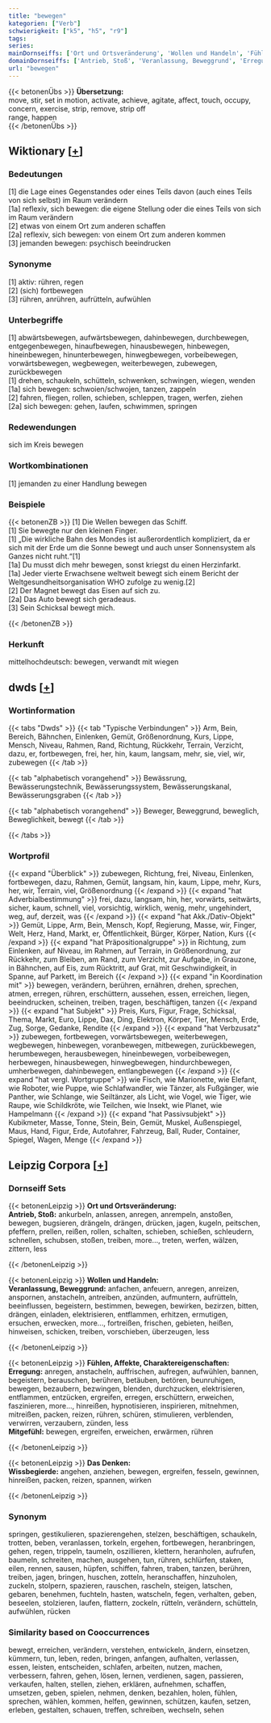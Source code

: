 ```yaml
---
title: "bewegen"
kategorien: ["Verb"]
schwierigkeit: ["k5", "h5", "r9"]
tags:
series:
mainDornseiffs: ['Ort und Ortsveränderung', 'Wollen und Handeln', 'Fühlen, Affekte, Charaktereigenschaften', 'Das Denken']
domainDornseiffs: ['Antrieb, Stoß', 'Veranlassung, Beweggrund', 'Erregung', 'Mitgefühl', 'Wissbegierde']
url: "bewegen"
---
```


{{< betonenÜbs >}}
**Übersetzung:**  
move, stir, set in motion, activate, achieve, agitate, affect, touch, occupy, concern, exercise, strip, remove, strip off  
range, happen  
{{< /betonenÜbs >}}

## Wiktionary [[+](https://de.wiktionary.org/wiki/bewegen)]

### Bedeutungen
[1] die Lage eines Gegenstandes oder eines Teils davon (auch eines Teils von sich selbst) im Raum verändern  
[1a] reflexiv, sich bewegen: die eigene Stellung oder die eines Teils von sich im Raum verändern  
[2] etwas von einem Ort zum anderen schaffen  
[2a] reflexiv, sich bewegen: von einem Ort zum anderen kommen  
[3] jemanden bewegen: psychisch beeindrucken  

### Synonyme
[1] aktiv: rühren, regen  
[2] (sich) fortbewegen  
[3] rühren, anrühren, aufrütteln, aufwühlen  

### Unterbegriffe
[1] abwärtsbewegen, aufwärtsbewegen, dahinbewegen, durchbewegen, entgegenbewegen, hinaufbewegen, hinausbewegen, hinbewegen, hineinbewegen, hinunterbewegen, hinwegbewegen, vorbeibewegen, vorwärtsbewegen, wegbewegen, weiterbewegen, zubewegen, zurückbewegen  
[1] drehen, schaukeln, schütteln, schwenken, schwingen, wiegen, wenden  
[1a] sich bewegen: schwoien/schwojen, tanzen, zappeln  
[2] fahren, fliegen, rollen, schieben, schleppen, tragen, werfen, ziehen  
[2a] sich bewegen: gehen, laufen, schwimmen, springen  

### Redewendungen
sich im Kreis bewegen  

### Wortkombinationen
[1] jemanden zu einer Handlung bewegen  

### Beispiele
{{< betonenZB >}}
[1] Die Wellen bewegen das Schiff.  
[1] Sie bewegte nur den kleinen Finger.  
[1] „Die wirkliche Bahn des Mondes ist außerordentlich kompliziert, da er sich mit der Erde um die Sonne bewegt und auch unser Sonnensystem als Ganzes nicht ruht.“[1]  
[1a] Du musst dich mehr bewegen, sonst kriegst du einen Herzinfarkt.  
[1a] Jeder vierte Erwachsene weltweit bewegt sich einem Bericht der Weltgesundheitsorganisation WHO zufolge zu wenig.[2]  
[2] Der Magnet bewegt das Eisen auf sich zu.  
[2a] Das Auto bewegt sich geradeaus.  
[3] Sein Schicksal bewegt mich.  

{{< /betonenZB >}}
### Herkunft
mittelhochdeutsch: bewegen, verwandt mit wiegen  



## dwds [[+](https://www.dwds.de/wb/bewegen)]

### Wortinformation
{{< tabs "Dwds" >}}
{{< tab "Typische Verbindungen" >}}
Arm, Bein, Bereich, Bähnchen, Einlenken, Gemüt, Größenordnung, Kurs, Lippe, Mensch, Niveau, Rahmen, Rand, Richtung, Rückkehr, Terrain, Verzicht, dazu, er, fortbewegen, frei, her, hin, kaum, langsam, mehr, sie, viel, wir, zubewegen
{{< /tab >}}

{{< tab "alphabetisch vorangehend" >}}
Bewässrung, Bewässerungstechnik, Bewässerungssystem, Bewässerungskanal, Bewässerungsgraben
{{< /tab >}}

{{< tab "alphabetisch vorangehend" >}}
Beweger, Beweggrund, beweglich, Beweglichkeit, bewegt
{{< /tab >}}

{{< /tabs >}}

### Wortprofil
{{< expand "Überblick" >}} zubewegen, Richtung, frei, Niveau, Einlenken, fortbewegen, dazu, Rahmen, Gemüt, langsam, hin, kaum, Lippe, mehr, Kurs, her, wir, Terrain, viel, Größenordnung {{< /expand >}}
{{< expand "hat Adverbialbestimmung" >}} frei, dazu, langsam, hin, her, vorwärts, seitwärts, sicher, kaum, schnell, viel, vorsichtig, wirklich, wenig, mehr, ungehindert, weg, auf, derzeit, was {{< /expand >}}
{{< expand "hat Akk./Dativ-Objekt" >}} Gemüt, Lippe, Arm, Bein, Mensch, Kopf, Regierung, Masse, wir, Finger, Welt, Herz, Hand, Markt, er, Öffentlichkeit, Bürger, Körper, Nation, Kurs {{< /expand >}}
{{< expand "hat Präpositionalgruppe" >}} in Richtung, zum Einlenken, auf Niveau, im Rahmen, auf Terrain, in Größenordnung, zur Rückkehr, zum Bleiben, am Rand, zum Verzicht, zur Aufgabe, in Grauzone, in Bähnchen, auf Eis, zum Rücktritt, auf Grat, mit Geschwindigkeit, in Spanne, auf Parkett, im Bereich {{< /expand >}}
{{< expand "in Koordination mit" >}} bewegen, verändern, berühren, ernähren, drehen, sprechen, atmen, erregen, rühren, erschüttern, aussehen, essen, erreichen, liegen, beeindrucken, scheinen, treiben, tragen, beschäftigen, tanzen {{< /expand >}}
{{< expand "hat Subjekt" >}} Preis, Kurs, Figur, Frage, Schicksal, Thema, Markt, Euro, Lippe, Dax, Ding, Elektron, Körper, Tier, Mensch, Erde, Zug, Sorge, Gedanke, Rendite {{< /expand >}}
{{< expand "hat Verbzusatz" >}} zubewegen, fortbewegen, vorwärtsbewegen, weiterbewegen, wegbewegen, hinbewegen, voranbewegen, mitbewegen, zurückbewegen, herumbewegen, herausbewegen, hineinbewegen, vorbeibewegen, herbewegen, hinausbewegen, hinwegbewegen, hindurchbewegen, umherbewegen, dahinbewegen, entlangbewegen {{< /expand >}}
{{< expand "hat vergl. Wortgruppe" >}} wie Fisch, wie Marionette, wie Elefant, wie Roboter, wie Puppe, wie Schlafwandler, wie Tänzer, als Fußgänger, wie Panther, wie Schlange, wie Seiltänzer, als Licht, wie Vogel, wie Tiger, wie Raupe, wie Schildkröte, wie Teilchen, wie Insekt, wie Planet, wie Hampelmann {{< /expand >}}
{{< expand "hat Passivsubjekt" >}} Kubikmeter, Masse, Tonne, Stein, Bein, Gemüt, Muskel, Außenspiegel, Maus, Hand, Figur, Erde, Autofahrer, Fahrzeug, Ball, Ruder, Container, Spiegel, Wagen, Menge {{< /expand >}}

## Leipzig Corpora [[+](https://corpora.uni-leipzig.de/en/res?word=bewegen&corpusId=deu_newscrawl-public_2018)]

### Dornseiff Sets
{{< betonenLeipzig >}}
**Ort und Ortsveränderung:**  
**Antrieb, Stoß:** ankurbeln, anlassen, anregen, anrempeln, anstoßen, bewegen, bugsieren, drängeln, drängen, drücken, jagen, kugeln, peitschen, pfeffern, prellen, reißen, rollen, schalten, schieben, schießen, schleudern, schnellen, schubsen, stoßen, treiben, more..., treten, werfen, wälzen, zittern, less  

{{< /betonenLeipzig >}}


{{< betonenLeipzig >}}
**Wollen und Handeln:**  
**Veranlassung, Beweggrund:** anfachen, anfeuern, anregen, anreizen, anspornen, anstacheln, antreiben, anzünden, aufmuntern, aufrütteln, beeinflussen, begeistern, bestimmen, bewegen, bewirken, bezirzen, bitten, drängen, einladen, elektrisieren, entflammen, erhitzen, ermutigen, ersuchen, erwecken, more..., fortreißen, frischen, gebieten, heißen, hinweisen, schicken, treiben, vorschieben, überzeugen, less  

{{< /betonenLeipzig >}}


{{< betonenLeipzig >}}
**Fühlen, Affekte, Charaktereigenschaften:**  
**Erregung:** anregen, anstacheln, auffrischen, aufregen, aufwühlen, bannen, begeistern, berauschen, berühren, betäuben, betören, beunruhigen, bewegen, bezaubern, bezwingen, blenden, durchzucken, elektrisieren, entflammen, entzücken, ergreifen, erregen, erschüttern, erweichen, faszinieren, more..., hinreißen, hypnotisieren, inspirieren, mitnehmen, mitreißen, packen, reizen, rühren, schüren, stimulieren, verblenden, verwirren, verzaubern, zünden, less  
**Mitgefühl:** bewegen, ergreifen, erweichen, erwärmen, rühren  

{{< /betonenLeipzig >}}


{{< betonenLeipzig >}}
**Das Denken:**  
**Wissbegierde:** angehen, anziehen, bewegen, ergreifen, fesseln, gewinnen, hinreißen, packen, reizen, spannen, wirken  

{{< /betonenLeipzig >}}

### Synonym
springen, gestikulieren, spazierengehen, stelzen, beschäftigen, schaukeln, trotten, beben, veranlassen, torkeln, ergehen, fortbewegen, heranbringen, gehen, regen, trippeln, taumeln, oszillieren, klettern, heranholen, aufrufen, baumeln, schreiten, machen, ausgehen, tun, rühren, schlürfen, staken, eilen, rennen, sausen, hüpfen, schiffen, fahren, traben, tanzen, berühren, treiben, jagen, bringen, huschen, zotteln, heranschaffen, hinzuholen, zuckeln, stolpern, spazieren, rauschen, rascheln, steigen, latschen, gebaren, benehmen, fuchteln, hasten, watscheln, fegen, verhalten, geben, beseelen, stolzieren, laufen, flattern, zockeln, rütteln, verändern, schütteln, aufwühlen, rücken


### Similarity based on Cooccurrences
bewegt, erreichen, verändern, verstehen, entwickeln, ändern, einsetzen, kümmern, tun, leben, reden, bringen, anfangen, aufhalten, verlassen, essen, leisten, entscheiden, schlafen, arbeiten, nutzen, machen, verbessern, fahren, gehen, lösen, lernen, verdienen, sagen, passieren, verkaufen, halten, stellen, ziehen, erklären, aufnehmen, schaffen, umsetzen, geben, spielen, nehmen, denken, bezahlen, holen, fühlen, sprechen, wählen, kommen, helfen, gewinnen, schützen, kaufen, setzen, erleben, gestalten, schauen, treffen, schreiben, wechseln, sehen

